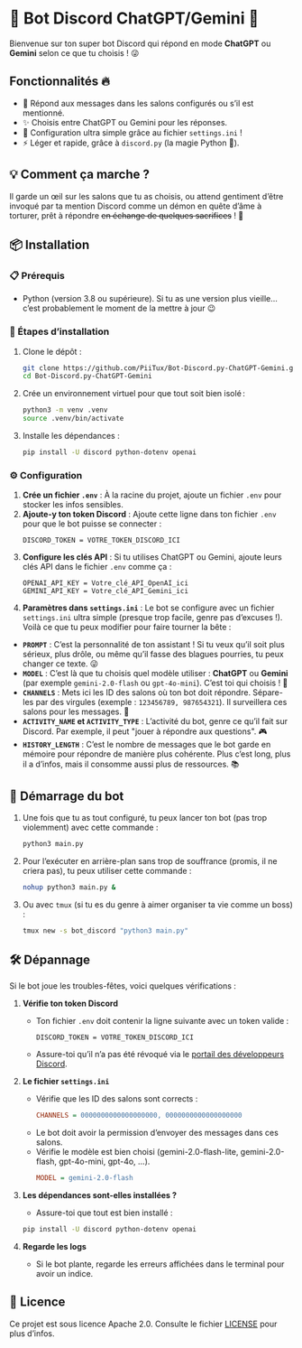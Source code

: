 # 🤖 Bot Discord ChatGPT/Gemini 🧠

Bienvenue sur ton super bot Discord qui répond en mode **ChatGPT** ou **Gemini** selon ce que tu choisis ! 😜

## Fonctionnalités 🔥

- 📩 Répond aux messages dans les salons configurés ou s’il est mentionné.
- ✨ Choisis entre ChatGPT ou Gemini pour les réponses.
- 🔧 Configuration ultra simple grâce au fichier `settings.ini` !
- ⚡ Léger et rapide, grâce à `discord.py` (la magie Python 🐍).

## 💡 Comment ça marche ?

Il garde un œil sur les salons que tu as choisis, ou attend gentiment d’être invoqué par ta mention Discord comme un démon en quête d’âme à torturer, prêt à répondre ~~en échange de quelques sacrifices~~ ! 👹

## 📦 Installation

### 📋 Prérequis
- Python (version 3.8 ou supérieure). Si tu as une version plus vieille… c’est probablement le moment de la mettre à jour 😉

### 🚀 Étapes d’installation

1. Clone le dépôt :
    ```bash
    git clone https://github.com/PiiTux/Bot-Discord.py-ChatGPT-Gemini.git
    cd Bot-Discord.py-ChatGPT-Gemini
    ```

2. Crée un environnement virtuel pour que tout soit bien isolé :
    ```bash
    python3 -m venv .venv
    source .venv/bin/activate
    ```

3. Installe les dépendances :
    ```bash
    pip install -U discord python-dotenv openai
    ```

### ⚙️ Configuration

1. **Crée un fichier `.env`** : À la racine du projet, ajoute un fichier `.env` pour stocker les infos sensibles.
2. **Ajoute-y ton token Discord** : Ajoute cette ligne dans ton fichier `.env` pour que le bot puisse se connecter :
    ```env
    DISCORD_TOKEN = VOTRE_TOKEN_DISCORD_ICI
    ```
3. **Configure les clés API** : Si tu utilises ChatGPT ou Gemini, ajoute leurs clés API dans le fichier `.env` comme ça :
    ```env
    OPENAI_API_KEY = Votre_clé_API_OpenAI_ici
    GEMINI_API_KEY = Votre_clé_API_Gemini_ici
    ```
4. **Paramètres dans `settings.ini`** : Le bot se configure avec un fichier `settings.ini` ultra simple (presque trop facile, genre pas d’excuses !). Voilà ce que tu peux modifier pour faire tourner la bête :
- **`PROMPT`** : C’est la personnalité de ton assistant ! Si tu veux qu’il soit plus sérieux, plus drôle, ou même qu’il fasse des blagues pourries, tu peux changer ce texte. 😜
- **`MODEL`** : C’est là que tu choisis quel modèle utiliser : **ChatGPT** ou **Gemini** (par exemple `gemini-2.0-flash` ou `gpt-4o-mini`). C’est toi qui choisis ! 🚀
- **`CHANNELS`** : Mets ici les ID des salons où ton bot doit répondre. Sépare-les par des virgules (exemple : `123456789, 987654321`). Il surveillera ces salons pour les messages. 📲
- **`ACTIVITY_NAME` et `ACTIVITY_TYPE`** : L’activité du bot, genre ce qu’il fait sur Discord. Par exemple, il peut "jouer à répondre aux questions". 🎮
- **`HISTORY_LENGTH`** : C’est le nombre de messages que le bot garde en mémoire pour répondre de manière plus cohérente. Plus c’est long, plus il a d’infos, mais il consomme aussi plus de ressources. 📚

## 🚀 Démarrage du bot

1. Une fois que tu as tout configuré, tu peux lancer ton bot (pas trop violemment) avec cette commande :
    ```bash
    python3 main.py
    ```
2. Pour l’exécuter en arrière-plan sans trop de souffrance (promis, il ne criera pas), tu peux utiliser cette commande :
    ```bash
    nohup python3 main.py &
    ```
3. Ou avec `tmux` (si tu es du genre à aimer organiser ta vie comme un boss) :
    ```bash
    tmux new -s bot_discord "python3 main.py"
    ```

## 🛠️ Dépannage

Si le bot joue les troubles-fêtes, voici quelques vérifications :

1. **Vérifie ton token Discord**
   - Ton fichier `.env` doit contenir la ligne suivante avec un token valide :
     ```
     DISCORD_TOKEN = VOTRE_TOKEN_DISCORD_ICI
     ```
   - Assure-toi qu’il n’a pas été révoqué via le [portail des développeurs Discord](https://discord.com/developers/applications).

2. **Le fichier `settings.ini`**
   - Vérifie que les ID des salons sont corrects :
     ```ini
     CHANNELS = 0000000000000000000, 0000000000000000000
     ```
   - Le bot doit avoir la permission d’envoyer des messages dans ces salons.
   - Vérifie le modèle est bien choisi (gemini-2.0-flash-lite, gemini-2.0-flash, gpt-4o-mini, gpt-4o, ...).
     ```ini
     MODEL = gemini-2.0-flash
     ```

3. **Les dépendances sont-elles installées ?**
   - Assure-toi que tout est bien installé :
    ```bash
    pip install -U discord python-dotenv openai
    ```

4. **Regarde les logs**
   - Si le bot plante, regarde les erreurs affichées dans le terminal pour avoir un indice.

## 📜 Licence

Ce projet est sous licence Apache 2.0. Consulte le fichier [LICENSE](LICENSE) pour plus d’infos.